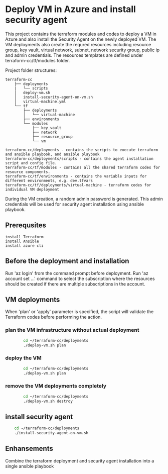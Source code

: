 # Deploy VM in Azure and install security agent
This project contains the terraform modules and codes to deploy a VM in Azure and also install the Security Agent on the newly deployed VM. The VM deployments also create the requred resources including resource group, key vault, virtual network, subnet, network security group, public ip and admin credentials. The resources templates are defined under terraform-cc/tf/modules folder.

Project folder structures:

    terraform-cc
        ├── deployments
        |   └── scripts
        │   deploy-vm.sh
        │   install-security-agent-on-vm.sh
        │   virtual-machine.yml
        └── tf
            ├── deployments
            │   └── virtual-machine
            ├── environments
            └── modules
                ├── key_vault
                ├── network
                ├── resource_group
                └── vm 

    terraform-cc/deployments - contains the scripts to execute terraform and ansible playbook, and ansible playbook
    terraform-cc/deployments/scripts - contains the agent installation script and config file.
    terraform-cc/tf/modules - contains all the shared terraform codes for resource components.
    terraform-cc/tf/environments - contains the variable inputs for different environments, e.g. dev.tfvars
    terraform-cc/tf/deployments/virtual-machine - terraform codes for individual VM deployment  

During the VM creation, a random admin password is generated. This admin credentials will be used for security agent installation using ansible playbook.

## Prerequsites
    install Terraform
    install Ansible
    install azure cli

## Before the deployment and installation
Run 'az login' from the command prompt before deployment. Run 'az account set ...' command to select the subscription where the resources should be created if there are multiple subscriptions in the account.

## VM deployments
When 'plan' or 'apply' parameter is specified, the script will validate the Terraform codes before performing the action.
### plan the VM infrastructure without actual deployment
```bash
        cd ~/terraform-cc/deployments
        ./deploy-vm.sh plan
```
### deploy the VM
```bash
        cd ~/terraform-cc/deployments
        ./deploy-vm.sh plan
```
### remove the VM deployments completely
```bash
        cd ~/terraform-cc/deployments
        ./deploy-vm.sh destroy
```

## install security agent
```bash
    cd ~/terraform-cc/deployments
    ./install-security-agent-on-vm.sh
```
## Enhansements
Combine the terraform deployment and security agent installation into a single ansible playbook
